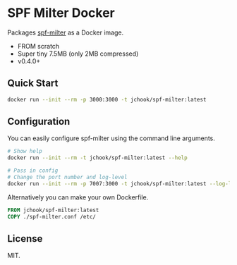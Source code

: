 SPF Milter Docker
=================

Packages [spf-milter](https://gitlab.com/glts/spf-milter) as a Docker image.

- FROM scratch
- Super tiny 7.5MB (only 2MB compressed)
- v0.4.0+

Quick Start
-----------

```sh
docker run --init --rm -p 3000:3000 -t jchook/spf-milter:latest
```

Configuration
-------------

You can easily configure spf-milter using the command line arguments.

```sh
# Show help
docker run --init --rm -t jchook/spf-milter:latest --help

# Pass in config
# Change the port number and log-level
docker run --init --rm -p 7007:3000 -t jchook/spf-milter:latest --log-level debug
```

Alternatively you can make your own Dockerfile.

```dockerfile
FROM jchook/spf-milter:latest
COPY ./spf-milter.conf /etc/
```


License
-------

MIT.
